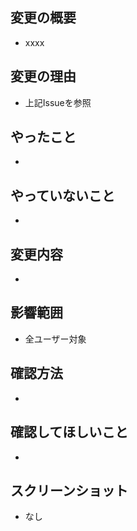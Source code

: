 ## 変更の概要

<!-- 対応するIssueのリンクを貼ってください -->
<!-- URLを貼るとIssue番号だけ表示されます -->
<!-- 対応するIssueをCloseする場合はIssue番号の前に `Closes` を追加してください -->
* xxxx

## 変更の理由

<!-- どうしてこの変更をするのか、理由を詳細に述べてください -->
<!-- 詳しい理由がIssueに書かれている場合はIssueを参照するよう記述してください -->
* 上記Issueを参照

## やったこと

<!-- 今回のPRで対応した変更箇所を記述してください -->
* 

## やっていないこと

<!-- 1つのIssueを複数のPRに分割する場合、今回のPRで対応していない箇所を記述してください -->
* 

## 変更内容

<!-- 具体的な変更内容を記述してください -->
* 

## 影響範囲

<!-- 影響するユーザー、システムの範囲を記述してください -->
<!-- 全ユーザーに影響するのか、管理者のみに影響するのか -->
* 全ユーザー対象


## 確認方法

<!-- どのようにしたら変更内容をOVページ上で確認できるか、記述して下さい -->
* 

## 確認してほしいこと

<!-- 特にレビューして欲しい箇所があったら記述してください -->
* 

## スクリーンショット
<!-- UI上の変更でスクリーンショットがあれば掲載してください -->
* なし

<!--
| Before   | After    |
| -------- | -------- |
| <img src=""></img> | <img src=""></img> |
-->
